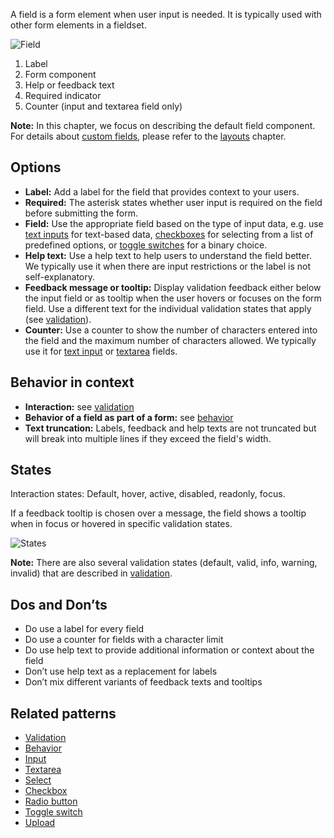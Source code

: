 A field is a form element when user input is needed. It is typically used with other form elements in a fieldset.

![Field](https://www.figma.com/design/wEptRgAezDU1z80Cn3eZ0o/iX-Pattern-Illustrations?node-id=2781-323&t=pKzFQBhaXmjTsR8P-4)

1. Label
2. Form component
3. Help or feedback text
4. Required indicator
5. Counter (input and textarea field only)

**Note:** In this chapter, we focus on describing the default field component. For details about [custom fields](custom-field.md), please refer to the [layouts](forms-layouts.md) chapter.

## Options
- **Label:** Add a label for the field that provides context to your users.
- **Required:** The asterisk states whether user input is required on the field before submitting the form.
- **Field:** Use the appropriate field based on the type of input data, e.g. use [text inputs](../input.md) for text-based data, [checkboxes](../checkbox.md) for selecting from a list of predefined options, or [toggle switches](../toogle.md) for a binary choice.
- **Help text:** Use a help text to help users to understand the field better. We typically use it when there are input restrictions or the label is not self-explanatory.
- **Feedback message or tooltip:** Display validation feedback either below the input field or as tooltip when the user hovers or focuses on the form field. Use a different text for the individual validation states that apply (see [validation](forms-validation.md)).
- **Counter:** Use a counter to show the number of characters entered into the field and the maximum number of characters allowed. We typically use it for [text input](../input.md) or [textarea](../textarea.md) fields.

## Behavior in context
- **Interaction:** see [validation](forms-validation.md)
- **Behavior of a field as part of a form:** see [behavior](forms-validation)
- **Text truncation:** Labels, feedback and help texts are not truncated but will break into multiple lines if they exceed the field's width.

## States
Interaction states: Default, hover, active, disabled, readonly, focus. 

If a feedback tooltip is chosen over a message, the field shows a tooltip when in focus or hovered in specific validation states.

![States](https://www.figma.com/design/wEptRgAezDU1z80Cn3eZ0o/iX-Pattern-Illustrations?node-id=2781-12426&t=pKzFQBhaXmjTsR8P-4)

**Note:** There are also several validation states (default, valid, info, warning, invalid) that are described in [validation](forms-validation.md).

## Dos and Don’ts
- Do use a label for every field
- Do use a counter for fields with a character limit
- Do use help text to provide additional information or context about the field
- Don’t use help text as a replacement for labels
- Don’t mix different variants of feedback texts and tooltips

## Related patterns
- [Validation](forms-validation.md)
- [Behavior](forms-behavior.md)
- [Input](input.md)
- [Textarea](textarea.md)
- [Select](select.md)
- [Checkbox](checkbox.md)
- [Radio button](radio-button.md)
- [Toggle switch](toogle.md)
- [Upload](upload.md)
